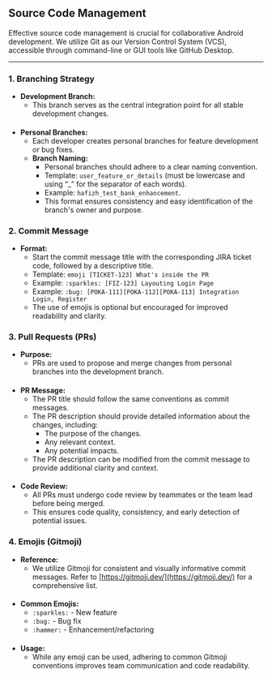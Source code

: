 ## Source Code Management

Effective source code management is crucial for collaborative Android development. We utilize Git as our Version Control System (VCS), accessible through command-line or GUI tools like GitHub Desktop.

---

### 1. Branching Strategy

* **Development Branch:**
    * This branch serves as the central integration point for all stable development changes.
####
* **Personal Branches:**
    * Each developer creates personal branches for feature development or bug fixes.
    * **Branch Naming:**
        * Personal branches should adhere to a clear naming convention.
        * Template: `user_feature_or_details` (must be lowercase and using “_” for the separator of each words).
        * Example: `hafizh_test_bank_enhancement`.
        * This format ensures consistency and easy identification of the branch's owner and purpose.

### 2. Commit Message

* **Format:**
    * Start the commit message title with the corresponding JIRA ticket code, followed by a descriptive title.
    * Template: `emoji [TICKET-123] What's inside the PR`
    * Example: `:sparkles: [FIZ-123] Layouting Login Page`
    * Example: `:bug: [POKA-111][POKA-112][POKA-113] Integration Login, Register`
    * The use of emojis is optional but encouraged for improved readability and clarity.

### 3. Pull Requests (PRs)

* **Purpose:**
    * PRs are used to propose and merge changes from personal branches into the development branch.
####
* **PR Message:**
    * The PR title should follow the same conventions as commit messages.
    * The PR description should provide detailed information about the changes, including:
        * The purpose of the changes.
        * Any relevant context.
        * Any potential impacts.
    * The PR description can be modified from the commit message to provide additional clarity and context.
####
* **Code Review:**
    * All PRs must undergo code review by teammates or the team lead before being merged.
    * This ensures code quality, consistency, and early detection of potential issues.

### 4. Emojis (Gitmoji)

* **Reference:**
    * We utilize Gitmoji for consistent and visually informative commit messages. Refer to [https://gitmoji.dev/](https://gitmoji.dev/) for a comprehensive list.
####
* **Common Emojis:**
    * `:sparkles:` - New feature
    * `:bug:` - Bug fix
    * `:hammer:` - Enhancement/refactoring
####
* **Usage:**
    * While any emoji can be used, adhering to common Gitmoji conventions improves team communication and code readability.
